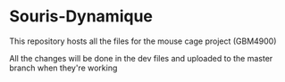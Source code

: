 # Souris-Dynamique

This repository hosts all the files for the mouse cage project (GBM4900)

All the changes will be done in the dev files and uploaded to the master branch when they're working
